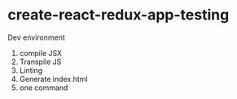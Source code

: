 # create-react-redux-app-testing

Dev environment
1. compile JSX
2. Transpile JS
3. Linting
4. Generate index.html
5. one command
